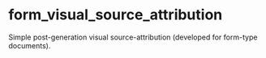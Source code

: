 # form_visual_source_attribution
Simple post-generation visual source-attribution (developed for form-type documents).
